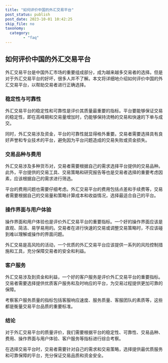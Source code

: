 ```yaml
---
title: "如何评价中国的外汇交易平台"
post_status: publish
post_date: 2023-10-01 10:42:25
skip_file: no
taxonomy:
  category:
        - "faq"
---
```


## 如何评价中国的外汇交易平台

外汇交易平台是中国外汇市场的重要组成部分，成为越来越多交易者的选择。但是对于外汇交易平台的好坏，很多人并不了解。本文将详细地介绍如何评价中国的外汇交易平台，以帮助交易者进行正确选择。

### 稳定性与可靠性

外汇交易平台的稳定性和可靠性是评价其质量最重要的指标。平台要能够保证交易的稳定性，即在高峰期和交易量增加时，仍能够保持流畅的交易和快速的下单与成交。

同时，外汇交易涉及资金，平台的可靠性就显得格外重要。交易者需要选择具有良好声誉和专业技术的平台，避免因为平台问题造成的交易失败或资金损失。

### 交易品种与费用

外汇交易涉及多种货币对，交易者需要根据自己的需求选择平台提供的交易品种。此外，平台提供的交易工具、交易策略和研究报告等也是交易者选择的重要考虑因素，应该根据自己的需求进行筛选。

平台的费用问题也需要仔细考虑。外汇交易平台的费用包括点差和手续费等，交易者需要根据自己的交易量和策略计算成本和收益情况，选择最适合自己的平台。

### 操作界面与用户体验

操作界面和用户体验也是评价外汇交易平台的重要指标。一个好的操作界面应该是直观、简洁、易学易用的。交易者在进行快速的交易或调整交易策略时，不应该碰到难以理解或操作的界面问题。

外汇交易是高风险的活动，一个优质的外汇交易平台应该提供一系列的风险控制措施和工具，充分保障交易者的安全和利益。

### 客户服务

外汇交易涉及到资金和利益，一个好的客户服务是评价外汇交易平台的重要指标。交易者需要选择提供优质客户服务和及时响应的平台，为交易过程提供更加可靠的保障。

考察客户服务质量的指标包括客服响应速度、服务质量、客服团队的素质等，这些都是衡量交易平台品质的重要标准。

### 结论

对于外汇交易平台的质量评价，我们需要根据平台的稳定性、可靠性、交易品种、费用、操作界面与用户体验、客户服务等指标进行综合考察。

在选择交易平台时，交易者需要针对自己的需求和交易策略，选择提供最优质服务和可靠保障的平台，充分保证交易品质和资金安全。

